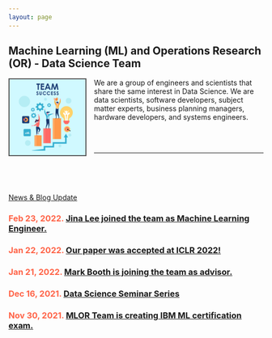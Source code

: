 ```yaml
---
layout: page
---
```

<meta name="viewport" content="width=device-width, initial-scale=1">
<style>
#hp  {
float: left;    
 margin: 0 15px 0 0;
}
img {
  border: 2px solid #555;
}

body {
background-color: rgb(241,236,238);
background-color: radial-gradient(circle, rgba(241,236,238,1) 0%, rgba(97,124,196,1) 75%);
}
 
</style>
<script src="https://kit.fontawesome.com/7812f4f196.js" crossorigin="anonymous"></script>



<p><h2>Machine Learning (ML) and Operations Research (OR) - Data Science Team</h2></p>
  
<p><img src="/pics/Team-Business-People-Success-Teamwork-Group-4630294.png" id="hp" alt="" width="150"></p>
<p>We are a group of engineers and scientists that share the same interest in Data Science. We are data scientists, software developers, subject matter experts, business planning managers, hardware developers, and systems engineers. </p>
<br/>
<br/>
<hr>
<br/>
<br/>
<br/>
<p><a href='https://ml-or-ds-team.github.io/blog/'>News & Blog Update</a><p>
<p></p>
<p><h3 style="color:Tomato;">Feb 23, 2022. <a href='https://ml-or-ds-team.github.io/news/2022/02/23/news.html'>Jina Lee joined the team as Machine Learning Engineer.</a></h3></p>
<p><h3 style="color:Tomato;">Jan 22, 2022. <a href='https://ml-or-ds-team.github.io/news/2022/01/22/news.html'>Our paper was accepted at ICLR 2022!</a></h3></p>
<p><h3 style="color:Tomato;">Jan 21, 2022. <a href='https://ml-or-ds-team.github.io/news/2022/01/21/news.html'>Mark Booth is joining the team as advisor.</a></h3></p>
<p><h3 style="color:Tomato;">Dec 16, 2021. <a href="https://ml-or-ds-team.github.io/seminar_series/2021/12/16/seminar.html">Data Science Seminar Series</a></h3></p>
<p><h3 style="color:Tomato;">Nov 30, 2021. <a href="https://ml-or-ds-team.github.io/outreach/2021/11/30/education.html">MLOR Team is creating IBM ML certification exam.</a></h3></p>
